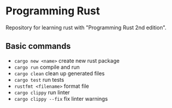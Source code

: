 # Programming Rust
Repository for learning rust with "Programming Rust 2nd edition".

## Basic commands

* `cargo new <name>` create new rust package
* `cargo run` compile and run
* `cargo clean` clean up generated files
* `cargo test` run tests
* `rustfmt <filename>` format file
* `cargo clippy` run linter
* `cargo clippy --fix` fix linter warnings